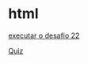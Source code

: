 # html
 <a href="https://jfelipenery.github.io/html/exercicios/modulo2/ex022/desafio.html"> executar o desafio 22</a>

<a href="https://jfelipenery.github.io/estudos-html-css/projeto-estudo/quiz.html"> Quiz </a>
